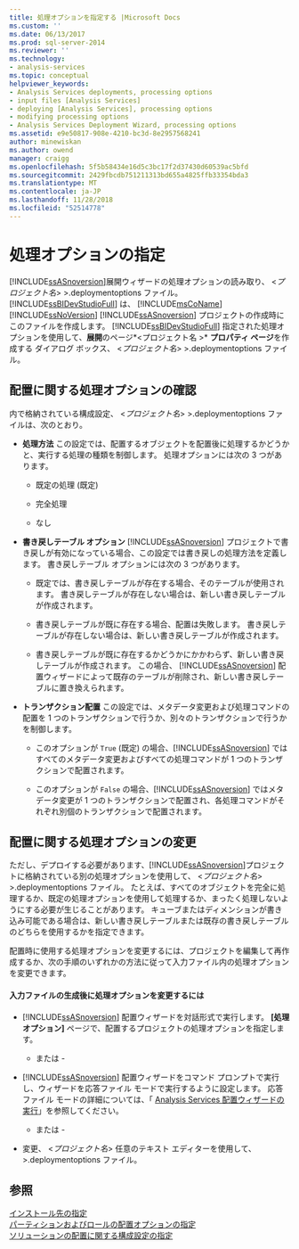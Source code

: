 ```yaml
---
title: 処理オプションを指定する |Microsoft Docs
ms.custom: ''
ms.date: 06/13/2017
ms.prod: sql-server-2014
ms.reviewer: ''
ms.technology:
- analysis-services
ms.topic: conceptual
helpviewer_keywords:
- Analysis Services deployments, processing options
- input files [Analysis Services]
- deploying [Analysis Services], processing options
- modifying processing options
- Analysis Services Deployment Wizard, processing options
ms.assetid: e9e50817-908e-4210-bc3d-8e2957568241
author: minewiskan
ms.author: owend
manager: craigg
ms.openlocfilehash: 5f5b58434e16d5c3bc17f2d37430d60539ac5bfd
ms.sourcegitcommit: 2429fbcdb751211313bd655a4825ffb33354bda3
ms.translationtype: MT
ms.contentlocale: ja-JP
ms.lasthandoff: 11/28/2018
ms.locfileid: "52514778"
---
```

# <a name="specifying-processing-options"></a>処理オプションの指定
  [!INCLUDE[ssASnoversion](../../includes/ssasnoversion-md.md)]展開ウィザードの処理オプションの読み取り、 \<*プロジェクト名*> >.deploymentoptions ファイル。 [!INCLUDE[ssBIDevStudioFull](../../includes/ssbidevstudiofull-md.md)] は、 [!INCLUDE[msCoName](../../includes/msconame-md.md)] [!INCLUDE[ssNoVersion](../../includes/ssnoversion-md.md)] [!INCLUDE[ssASnoversion](../../includes/ssasnoversion-md.md)] プロジェクトの作成時にこのファイルを作成します。 [!INCLUDE[ssBIDevStudioFull](../../includes/ssbidevstudiofull-md.md)] 指定された処理オプションを使用して、**展開**のページ*\<プロジェクト名 >* **プロパティ ページ**を作成する ダイアログ ボックス、 \<*プロジェクト名*> >.deploymentoptions ファイル。  
  
## <a name="reviewing-the-processing-options-for-deployment"></a>配置に関する処理オプションの確認  
 内で格納されている構成設定、 \<*プロジェクト名*> >.deploymentoptions ファイルは、次のとおり。  
  
-   **処理方法** この設定では、配置するオブジェクトを配置後に処理するかどうかと、実行する処理の種類を制御します。 処理オプションには次の 3 つがあります。  
  
    -   既定の処理 (既定)  
  
    -   完全処理  
  
    -   なし  
  
-   **書き戻しテーブル オプション** [!INCLUDE[ssASnoversion](../../includes/ssasnoversion-md.md)] プロジェクトで書き戻しが有効になっている場合、この設定では書き戻しの処理方法を定義します。 書き戻しテーブル オプションには次の 3 つがあります。  
  
    -   既定では、書き戻しテーブルが存在する場合、そのテーブルが使用されます。 書き戻しテーブルが存在しない場合は、新しい書き戻しテーブルが作成されます。  
  
    -   書き戻しテーブルが既に存在する場合、配置は失敗します。 書き戻しテーブルが存在しない場合は、新しい書き戻しテーブルが作成されます。  
  
    -   書き戻しテーブルが既に存在するかどうかにかかわらず、新しい書き戻しテーブルが作成されます。 この場合、 [!INCLUDE[ssASnoversion](../../includes/ssasnoversion-md.md)] 配置ウィザードによって既存のテーブルが削除され、新しい書き戻しテーブルに置き換えられます。  
  
-   **トランザクション配置** この設定では、メタデータ変更および処理コマンドの配置を 1 つのトランザクションで行うか、別々のトランザクションで行うかを制御します。  
  
    -   このオプションが `True` (既定) の場合、[!INCLUDE[ssASnoversion](../../includes/ssasnoversion-md.md)] ではすべてのメタデータ変更およびすべての処理コマンドが 1 つのトランザクションで配置されます。  
  
    -   このオプションが `False` の場合、[!INCLUDE[ssASnoversion](../../includes/ssasnoversion-md.md)] ではメタデータ変更が 1 つのトランザクションで配置され、各処理コマンドがそれぞれ別個のトランザクションで配置されます。  
  
## <a name="modifying-the-processing-options-for-deployment"></a>配置に関する処理オプションの変更  
 ただし、デプロイする必要があります、[!INCLUDE[ssASnoversion](../../includes/ssasnoversion-md.md)]プロジェクトに格納されている別の処理オプションを使用して、 \<*プロジェクト名*> >.deploymentoptions ファイル。 たとえば、すべてのオブジェクトを完全に処理するか、既定の処理オプションを使用して処理するか、まったく処理しないようにする必要が生じることがあります。 キューブまたはディメンションが書き込み可能である場合は、新しい書き戻しテーブルまたは既存の書き戻しテーブルのどちらを使用するかを指定できます。  
  
 配置時に使用する処理オプションを変更するには、プロジェクトを編集して再作成するか、次の手順のいずれかの方法に従って入力ファイル内の処理オプションを変更できます。  
  
#### <a name="to-change-processing-options-after-the-input-files-have-been-generated"></a>入力ファイルの生成後に処理オプションを変更するには  
  
-   [!INCLUDE[ssASnoversion](../../includes/ssasnoversion-md.md)] 配置ウィザードを対話形式で実行します。 **[処理オプション]** ページで、配置するプロジェクトの処理オプションを指定します。  
  
     - または -  
  
-   [!INCLUDE[ssASnoversion](../../includes/ssasnoversion-md.md)] 配置ウィザードをコマンド プロンプトで実行し、ウィザードを応答ファイル モードで実行するように設定します。 応答ファイル モードの詳細については、「 [Analysis Services 配置ウィザードの実行](running-the-analysis-services-deployment-wizard.md)」を参照してください。  
  
     - または -  
  
-   変更、 \<*プロジェクト名*> 任意のテキスト エディターを使用して、>.deploymentoptions ファイル。  
  
## <a name="see-also"></a>参照  
 [インストール先の指定](deployment-script-files-specifying-the-installation-target.md)   
 [パーティションおよびロールの配置オプションの指定](deployment-script-files-partition-and-role-deployment-options.md)   
 [ソリューションの配置に関する構成設定の指定](deployment-script-files-solution-deployment-config-settings.md)  
  
  
